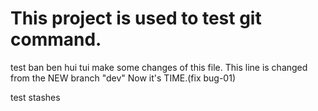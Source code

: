 # This project is used to test git command.
test ban ben hui tui
make some changes of this file.
This line is changed from the NEW branch "dev"
Now it's TIME.(fix bug-01)

test stashes

